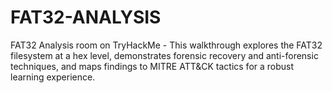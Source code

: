 # FAT32-ANALYSIS
 FAT32 Analysis room on TryHackMe - This walkthrough explores the FAT32 filesystem at a hex level, demonstrates forensic recovery and anti-forensic techniques, and maps findings to MITRE ATT&amp;CK tactics for a robust learning experience.
